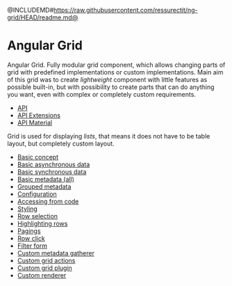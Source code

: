 <div class="pull-right">
    <a href="https://github.com/ressurectit/ng-grid">
        <span class="fab fa-github"></span>
    </a>
</div>

@INCLUDEMD#https://raw.githubusercontent.com/ressurectit/ng-grid/HEAD/readme.md@

# Angular Grid

Angular Grid. Fully modular grid component, which allows changing parts of grid with predefined implementations or custom implementations. Main aim of this grid was to create *lightweight* component with little features as possible built-in, but with possibility to create parts that can do anything you want, even with complex or completely custom requirements.

- [API](/content/api/ng-grid/grid)
- [API Extensions](/content/api/ng-grid-extensions/grid-extensions)
- [API Material](/content/api/ng-grid-material/grid-material)

Grid is used for displaying *lists*, that means it does not have to be table layout, but completely custom layout.

- [Basic concept](./grid/concept)
- [Basic asynchronous data](./grid/basic)
- [Basic synchronous data](./grid/basicSync)
- [Basic metadata (all)](./grid/basicMetadata)
- [Grouped metadata](./grid/groupedMetadata)
- [Configuration](./grid/configuration)
- [Accessing from code](./grid/accessingFromCode)
- [Styling](concept)
- [Row selection](concept)
- [Highlighting rows](concept)
- [Pagings](concept)
- [Row click](concept)
- [Filter form](concept)
- [Custom metadata gatherer](concept)
- [Custom grid actions](concept)
- [Custom grid plugin](concept)
- [Custom renderer](./grid/customRenderer)